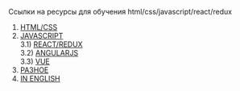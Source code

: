 Ссылки на ресурсы для обучения html/css/javascript/react/redux

1) [HTML/CSS](/docs/html-css.md)
2) [JAVASCRIPT](/docs/javascript.md)<br/>
3.1) [REACT/REDUX](/docs/react-redux.md)<br/>
3.2) [ANGULARJS](/docs/angular.md)<br/>
3.3) [VUE](/docs/vue.md)<br/>
4) [РАЗНОЕ](/docs/frontend.md)
5) [IN ENGLISH](/docs/inEnglsh.md)
